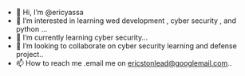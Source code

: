 - 👋 Hi, I’m @ericyassa
- 👀 I’m interested in learning wed development , cyber security , and python ...
- 🌱 I’m currently learning cyber security...
- 💞️ I’m looking to collaborate on cyber security learning and defense project..
- 📫 How to reach me .email me on ericstonlead@googlemail.com..

<!---
ericyassa/ericyassa is a ✨ special ✨ repository because its `README.md` (this file) appears on your GitHub profile.
You can click the Preview link to take a look at your changes.
--->

